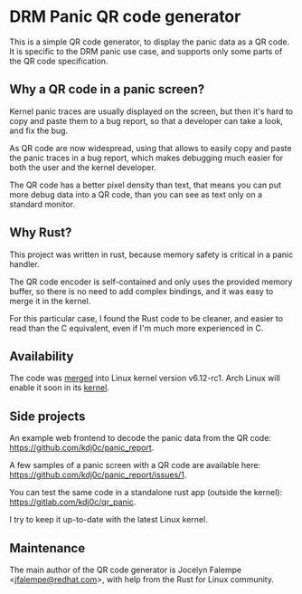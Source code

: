 # DRM Panic QR code generator

This is a simple QR code generator, to display the panic data as a QR code. It is specific to the DRM panic use case, and supports only some parts of the QR code specification.

## Why a QR code in a panic screen?

Kernel panic traces are usually displayed on the screen, but then it's hard to copy and paste them to a bug report, so that a developer can take a look, and fix the bug.

As QR code are now widespread, using that allows to easily copy and paste the panic traces in a bug report, which makes debugging much easier for both the user and the kernel developer.

The QR code has a better pixel density than text, that means you can put more debug data into a QR code, than you can see as text only on a standard monitor.

## Why Rust?

This project was written in rust, because memory safety is critical in a panic handler.

The QR code encoder is self-contained and only uses the provided memory buffer, so there is no need to add complex bindings, and it was easy to merge it in the kernel.

For this particular case, I found the Rust code to be cleaner, and easier to read than the C equivalent, even if I'm much more experienced in C.

## Availability

The code was [merged](https://git.kernel.org/linus/cb5164ac43d0fc37ac6b45cabbc4d244068289ef) into Linux kernel version v6.12-rc1. Arch Linux will enable it soon in its [kernel](https://gitlab.archlinux.org/archlinux/packaging/packages/linux/-/commit/39947637f309b0862a383733d5acf7ae55122d10).

## Side projects

An example web frontend to decode the panic data from the QR code: <https://github.com/kdj0c/panic_report>.

A few samples of a panic screen with a QR code are available here: <https://github.com/kdj0c/panic_report/issues/1>.

You can test the same code in a standalone rust app (outside the kernel): <https://gitlab.com/kdj0c/qr_panic>.

I try to keep it up-to-date with the latest Linux kernel.

## Maintenance

The main author of the QR code generator is Jocelyn Falempe <<jfalempe@redhat.com>>, with help from the Rust for Linux community.

